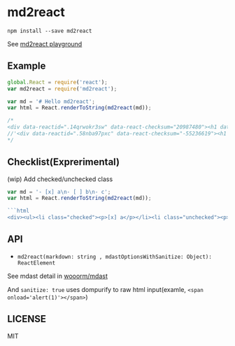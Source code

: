 # md2react

```
npm install --save md2react
```

See [md2react playground](http://mizchi.github.io/md2react/ "md2react playground")

## Example

```javascript
global.React = require('react');
var md2react = require('md2react');

var md = '# Hello md2react';
var html = React.renderToString(md2react(md));

/*
<div data-reactid=".14qrwokr3sw" data-react-checksum="20987480"><h1 data-reactid=".14qrwokr3sw.$_start_root_0_heading"><span data-reactid=".14qrwokr3sw.$_start_root_0_heading.0">Hello md2react</span></h1></div>'
//'<div data-reactid=".58nba97pxc" data-react-checksum="-55236619"><h1 data-reactid=".58nba97pxc.0"><span data-reactid=".58nba97pxc.0.0">Hello</span></h1></div>'
*/
```

## Checklist(Exprerimental)

(wip) Add checked/unchecked class

```javascript
var md = '- [x] a\n- [ ] b\n- c';
var html = React.renderToString(md2react(md));

```html
<div><ul><li class="checked"><p>[x] a</p></li><li class="unchecked"><p>[ ] b</p></li><li class=""><p>c</p></li></ul></div>
```

## API

- `md2react(markdown: string , mdastOptionsWithSanitize: Object): ReactElement`

See mdast detail in [wooorm/mdast](https://github.com/wooorm/mdast "wooorm/mdast")

And `sanitize: true` uses dompurify to raw html input(examle, `<span onload='alert(1)'></span>`)

## LICENSE

MIT
